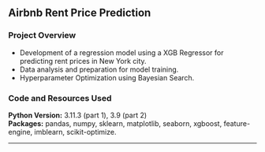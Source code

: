 ## Airbnb Rent Price Prediction

### Project Overview
* Development of a regression model using a XGB Regressor for predicting rent prices in New York city.
* Data analysis and preparation for model training.
* Hyperparameter Optimization using Bayesian Search.

### Code and Resources Used 
**Python Version:** 3.11.3 (part 1), 3.9 (part 2)  
**Packages:** pandas, numpy, sklearn, matplotlib, seaborn, xgboost, feature-engine, imblearn, scikit-optimize.





---